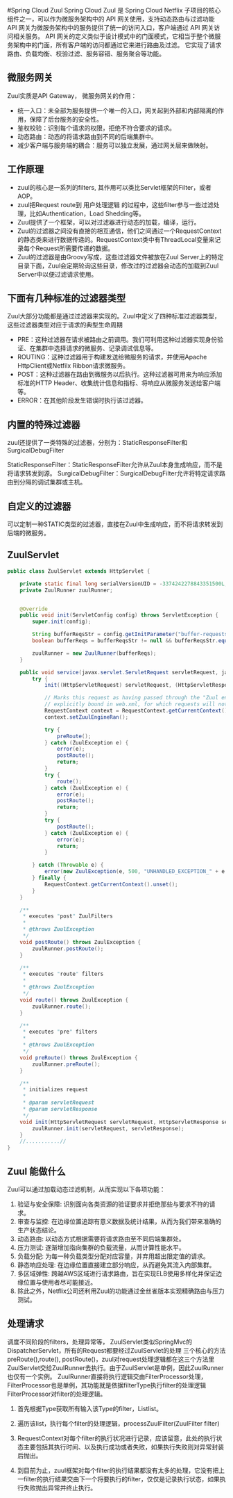 #Spring Cloud Zuul
Spring Cloud Zuul 是 Spring Cloud Netflix 子项目的核心组件之一，可以作为微服务架构中的 API 网关使用，支持动态路由与过滤功能
API 网关为微服务架构中的服务提供了统一的访问入口，客户端通过 API 网关访问相关服务。
API 网关的定义类似于设计模式中的门面模式，它相当于整个微服务架构中的门面，所有客户端的访问都通过它来进行路由及过滤。
它实现了请求路由、负载均衡、校验过滤、服务容错、服务聚合等功能。
## 微服务网关
Zuul实质是API Gateway， 微服务网关的作用：
* 统一入口：未全部为服务提供一个唯一的入口，网关起到外部和内部隔离的作用，保障了后台服务的安全性。
* 鉴权校验：识别每个请求的权限，拒绝不符合要求的请求。
* 动态路由：动态的将请求路由到不同的后端集群中。
* 减少客户端与服务端的耦合：服务可以独立发展，通过网关层来做映射。
## 工作原理
* zuul的核心是一系列的filters, 其作用可以类比Servlet框架的Filter，或者AOP。
* zuul把Request route到 用户处理逻辑 的过程中，这些filter参与一些过滤处理，比如Authentication，Load Shedding等。
* Zuul提供了一个框架，可以对过滤器进行动态的加载，编译，运行。
* Zuul的过滤器之间没有直接的相互通信，他们之间通过一个RequestContext的静态类来进行数据传递的。RequestContext类中有ThreadLocal变量来记录每个Request所需要传递的数据。
* Zuul的过滤器是由Groovy写成，这些过滤器文件被放在Zuul Server上的特定目录下面，Zuul会定期轮询这些目录，修改过的过滤器会动态的加载到Zuul Server中以便过滤请求使用。
## 下面有几种标准的过滤器类型
Zuul大部分功能都是通过过滤器来实现的。Zuul中定义了四种标准过滤器类型，这些过滤器类型对应于请求的典型生命周期
* PRE：这种过滤器在请求被路由之前调用。我们可利用这种过滤器实现身份验证、在集群中选择请求的微服务、记录调试信息等。
* ROUTING：这种过滤器用于构建发送给微服务的请求，并使用Apache HttpClient或Netfilx Ribbon请求微服务。
* POST：这种过滤器在路由到微服务以后执行。这种过滤器可用来为响应添加标准的HTTP Header、收集统计信息和指标、将响应从微服务发送给客户端等。
* ERROR：在其他阶段发生错误时执行该过滤器。
## 内置的特殊过滤器
zuul还提供了一类特殊的过滤器，分别为：StaticResponseFilter和SurgicalDebugFilter

StaticResponseFilter：StaticResponseFilter允许从Zuul本身生成响应，而不是将请求转发到源。
SurgicalDebugFilter：SurgicalDebugFilter允许将特定请求路由到分隔的调试集群或主机。
## 自定义的过滤器
可以定制一种STATIC类型的过滤器，直接在Zuul中生成响应，而不将请求转发到后端的微服务。

## ZuulServlet
``````java
public class ZuulServlet extends HttpServlet {

    private static final long serialVersionUID = -3374242278843351500L;
    private ZuulRunner zuulRunner;


    @Override
    public void init(ServletConfig config) throws ServletException {
        super.init(config);

        String bufferReqsStr = config.getInitParameter("buffer-requests");
        boolean bufferReqs = bufferReqsStr != null && bufferReqsStr.equals("true") ? true : false;

        zuulRunner = new ZuulRunner(bufferReqs);
    }

    public void service(javax.servlet.ServletRequest servletRequest, javax.servlet.ServletResponse servletResponse) throws ServletException, IOException {
        try {
            init((HttpServletRequest) servletRequest, (HttpServletResponse) servletResponse);

            // Marks this request as having passed through the "Zuul engine", as opposed to servlets
            // explicitly bound in web.xml, for which requests will not have the same data attached
            RequestContext context = RequestContext.getCurrentContext();
            context.setZuulEngineRan();

            try {
                preRoute();
            } catch (ZuulException e) {
                error(e);
                postRoute();
                return;
            }
            try {
                route();
            } catch (ZuulException e) {
                error(e);
                postRoute();
                return;
            }
            try {
                postRoute();
            } catch (ZuulException e) {
                error(e);
                return;
            }

        } catch (Throwable e) {
            error(new ZuulException(e, 500, "UNHANDLED_EXCEPTION_" + e.getClass().getName()));
        } finally {
            RequestContext.getCurrentContext().unset();
        }
    }

    /**
     * executes "post" ZuulFilters
     *
     * @throws ZuulException
     */
    void postRoute() throws ZuulException {
        zuulRunner.postRoute();
    }

    /**
     * executes "route" filters
     *
     * @throws ZuulException
     */
    void route() throws ZuulException {
        zuulRunner.route();
    }

    /**
     * executes "pre" filters
     *
     * @throws ZuulException
     */
    void preRoute() throws ZuulException {
        zuulRunner.preRoute();
    }

    /**
     * initializes request
     *
     * @param servletRequest
     * @param servletResponse
     */
    void init(HttpServletRequest servletRequest, HttpServletResponse servletResponse) {
        zuulRunner.init(servletRequest, servletResponse);
    }
    //...........//
}
``````

## Zuul 能做什么
Zuul可以通过加载动态过滤机制，从而实现以下各项功能：

1. 验证与安全保障: 识别面向各类资源的验证要求并拒绝那些与要求不符的请求。
2. 审查与监控: 在边缘位置追踪有意义数据及统计结果，从而为我们带来准确的生产状态结论。
3. 动态路由: 以动态方式根据需要将请求路由至不同后端集群处。
4. 压力测试: 逐渐增加指向集群的负载流量，从而计算性能水平。
5. 负载分配: 为每一种负载类型分配对应容量，并弃用超出限定值的请求。
6. 静态响应处理: 在边缘位置直接建立部分响应，从而避免其流入内部集群。
7. 多区域弹性: 跨越AWS区域进行请求路由，旨在实现ELB使用多样化并保证边缘位置与使用者尽可能接近。
8. 除此之外，Netflix公司还利用Zuul的功能通过金丝雀版本实现精确路由与压力测试。

## 处理请求 
调度不同阶段的filters，处理异常等， ZuulServlet类似SpringMvc的DispatcherServlet，所有的Request都要经过ZuulServlet的处理
三个核心的方法preRoute(),route(), postRoute()，zuul对request处理逻辑都在这三个方法里
ZuulServlet交给ZuulRunner去执行。由于ZuulServlet是单例，因此ZuulRunner也仅有一个实例。
ZuulRunner直接将执行逻辑交由FilterProcessor处理，FilterProcessor也是单例，其功能就是依据filterType执行filter的处理逻辑
FilterProcessor对filter的处理逻辑。
1. 首先根据Type获取所有输入该Type的filter，Listlist。

2. 遍历该list，执行每个filter的处理逻辑，processZuulFilter(ZuulFilter filter)

3. RequestContext对每个filter的执行状况进行记录，应该留意，此处的执行状态主要包括其执行时间、以及执行成功或者失败，如果执行失败则对异常封装后抛出。

4. 到目前为止，zuul框架对每个filter的执行结果都没有太多的处理，它没有把上一filter的执行结果交由下一个将要执行的filter，仅仅是记录执行状态，如果执行失败抛出异常并终止执行。
